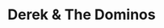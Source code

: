 ---
title: "Derek & The Dominos"
summary: "Blues rock band formed in the spring of 1970 and disbanded 1971. Members: Eric Clapton: Lead Guitar, Vocals Duane Allman: Slide Guitar Bobby Whitlock: Piano, Keyboards, Rhythm Guitar, Acoustic Guitar, Organ, Vocals Carl Radle: Bass, Percussion Jim Gordon: Drums, Percussion, Piano"
image: "derek-the-dominos.jpg"
apple_music_artist_url: "https://music.apple.com/gb/artist/derek-the-dominos/13632150"
---